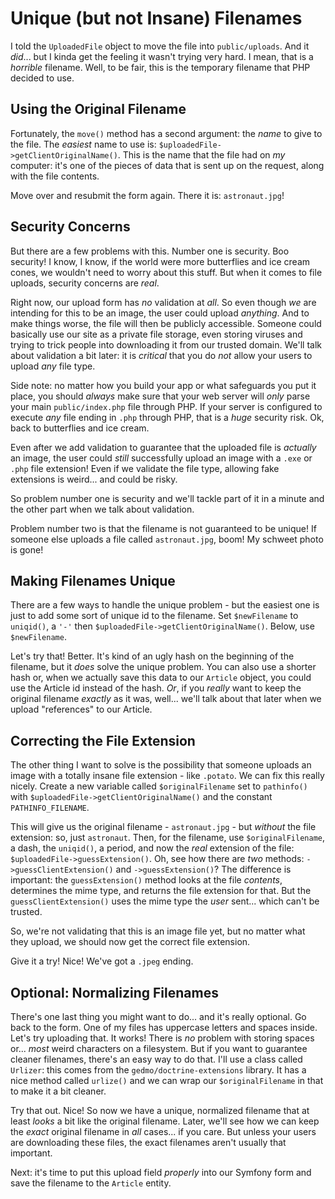# Unique (but not Insane) Filenames

I told the `UploadedFile` object to move the file into `public/uploads`. And it
*did*... but I kinda get the feeling it wasn't trying very hard. I mean, that is
a *horrible* filename. Well, to be fair, this is the temporary filename that PHP
decided to use.

## Using the Original Filename

Fortunately, the `move()` method has a second argument: the *name* to give to the
file. The *easiest* name to use is: `$uploadedFile->getClientOriginalName()`. This
is the name that the file had on *my* computer: it's one of the pieces of data
that is sent up on the request, along with the file contents.

Move over and resubmit the form again. There it is: `astronaut.jpg`!

## Security Concerns

But there are a few problems with this. Number one is security. Boo security!
I know, I know, if the world were more butterflies and ice cream cones, we wouldn't
need to worry about this stuff. But when it comes to file uploads, security concerns
are *real*.

Right now, our upload form has *no* validation at *all*. So even though *we* are
intending for this to be an image, the user could upload *anything*. And to make
things worse, the file will then be publicly accessible. Someone could basically
use our site as a private file storage, even storing viruses and trying to trick
people into downloading it from our trusted domain. We'll talk about validation a
bit later: it is *critical* that you do *not* allow your users to upload *any* file
type.

Side note: no matter how you build your app or what safeguards you put it place,
you should *always* make sure that your web server will *only* parse your main
`public/index.php` file through PHP. If your server is configured to execute
*any* file ending in `.php` through PHP, that is a *huge* security risk. Ok,
back to butterflies and ice cream.

Even after we add validation to guarantee that the uploaded file is *actually*
an image, the user could *still* successfully upload an image with a `.exe`
or `.php` file extension! Even if we validate the file type, allowing fake extensions
is weird... and could be risky.

So problem number one is security and we'll tackle part of it in a minute and the
other part when we talk about validation.

Problem number two is that the filename is not guaranteed to be unique! If someone
else uploads a file called `astronaut.jpg`, boom! My schweet photo is gone!

## Making Filenames Unique

There are a few ways to handle the unique problem - but the easiest one is just
to add some sort of unique id to the filename. Set `$newFilename` to `uniqid()`, a
`'-'` then `$uploadedFile->getClientOriginalName()`. Below, use `$newFilename`.

Let's try that! Better. It's kind of an ugly hash on the beginning of the filename,
but it *does* solve the unique problem. You can also use a shorter hash or, when
we actually save this data to our `Article` object, you could use the Article id
instead of the hash. *Or*, if you *really* want to keep the original filename
*exactly* as it was, well... we'll talk about that later when we upload
"references" to our Article.

## Correcting the File Extension

The other thing I want to solve is the possibility that someone uploads an image
with a totally insane file extension - like `.potato`. We can fix this really nicely.
Create a new variable called `$originalFilename` set to `pathinfo()` with
`$uploadedFile->getClientOriginalName()` and the constant `PATHINFO_FILENAME`.

This will give us the original filename - `astronaut.jpg` - but *without* the file
extension: so, just `astronaut`. Then, for the filename, use `$originalFilename`,
a dash, the `uniqid()`, a period, and now the *real* extension of the file:
`$uploadedFile->guessExtension()`. Oh, see how there are *two* methods:
`->guessClientExtension()` and `->guessExtension()`? The difference is important:
the `guessExtension()` method looks at the file *contents*, determines the mime
type, and returns the file extension for that. But the `guessClientExtension()` uses
the mime type the *user* sent... which can't be trusted.

So, we're not validating that this is an image file yet, but no matter what they
upload, we should now get the correct file extension.

Give it a try! Nice! We've got a `.jpeg` ending.

## Optional: Normalizing Filenames

There's one last thing you might want to do... and it's really optional. Go back
to the form. One of my files has uppercase letters and spaces inside. Let's try
uploading that. It works! There is *no* problem with storing spaces or... *most*
weird characters on a filesystem. But if you want to guarantee cleaner filenames,
there's an easy way to do that. I'll use a class called `Urlizer`: this comes from
the `gedmo/doctrine-extensions` library. It has a nice method called
`urlize()` and we can wrap our `$originalFilename` in that to make it a bit cleaner.

Try that out. Nice! So now we have a unique, normalized filename that at least
*looks* a bit like the original filename. Later, we'll see how we can keep the
*exact* original filename in *all* cases... if you care. But unless your users are
downloading these files, the exact filenames aren't usually that important.

Next: it's time to put this upload field *properly* into our Symfony form and save
the filename to the `Article` entity.
